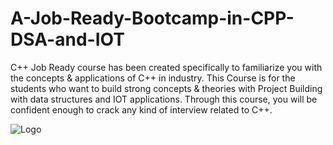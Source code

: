 # A-Job-Ready-Bootcamp-in-CPP-DSA-and-IOT
C++ Job Ready course has been created specifically to familiarize you with the concepts & applications of C++ in industry. This Course is for the students who want to build strong concepts & theories with Project Building with data structures and IOT applications. Through this course, you will be confident enough to crack any kind of interview related to C++.

![Logo]([https://i.ytimg.com/vi/5mbQuIr6f8o/maxresdefault.jpg](https://cdn.educba.com/academy/wp-content/uploads/2015/08/Data-Structures-and-Algorithms-C-1.jpg))
